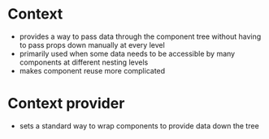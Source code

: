 # Context 
- provides a way to pass data through the component tree without having to pass props down manually at every level
- primarily used when some data needs to be accessible by many components at different nesting levels
- makes component reuse more complicated

# Context provider
- sets a standard way to wrap components to provide data down the tree

